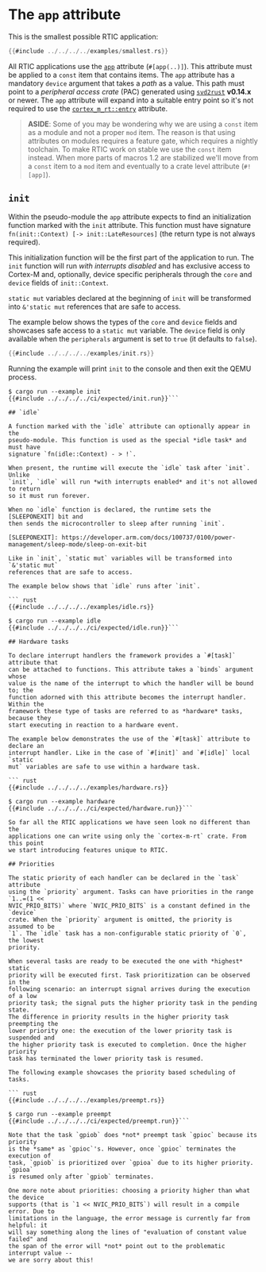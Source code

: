 # The `app` attribute

This is the smallest possible RTIC application:

``` rust
{{#include ../../../../examples/smallest.rs}}
```

All RTIC applications use the [`app`] attribute (`#[app(..)]`). This attribute
must be applied to a `const` item that contains items. The `app` attribute has
a mandatory `device` argument that takes a *path* as a value. This path must
point to a *peripheral access crate* (PAC) generated using [`svd2rust`]
**v0.14.x** or newer. The `app` attribute will expand into a suitable entry
point so it's not required to use the [`cortex_m_rt::entry`] attribute.

[`app`]: ../../../api/cortex_m_rtic_macros/attr.app.html
[`svd2rust`]: https://crates.io/crates/svd2rust
[`cortex_m_rt::entry`]: ../../../api/cortex_m_rt_macros/attr.entry.html

> **ASIDE**: Some of you may be wondering why we are using a `const` item as a
> module and not a proper `mod` item. The reason is that using attributes on
> modules requires a feature gate, which requires a nightly toolchain. To make
> RTIC work on stable we use the `const` item instead. When more parts of macros
> 1.2 are stabilized we'll move from a `const` item to a `mod` item and
> eventually to a crate level attribute (`#![app]`).

## `init`

Within the pseudo-module the `app` attribute expects to find an initialization
function marked with the `init` attribute. This function must have signature
`fn(init::Context) [-> init::LateResources]` (the return type is not always
required).

This initialization function will be the first part of the application to run.
The `init` function will run *with interrupts disabled* and has exclusive access
to Cortex-M and, optionally, device specific peripherals through the `core` and
`device` fields of `init::Context`.

`static mut` variables declared at the beginning of `init` will be transformed
into `&'static mut` references that are safe to access.

[`rtic::Peripherals`]: ../../api/rtic/struct.Peripherals.html

The example below shows the types of the `core` and `device` fields and
showcases safe access to a `static mut` variable. The `device` field is only
available when the `peripherals` argument is set to `true` (it defaults to
`false`).

``` rust
{{#include ../../../../examples/init.rs}}
```

Running the example will print `init` to the console and then exit the QEMU
process.

```  console
$ cargo run --example init
{{#include ../../../../ci/expected/init.run}}```

## `idle`

A function marked with the `idle` attribute can optionally appear in the
pseudo-module. This function is used as the special *idle task* and must have
signature `fn(idle::Context) - > !`.

When present, the runtime will execute the `idle` task after `init`. Unlike
`init`, `idle` will run *with interrupts enabled* and it's not allowed to return
so it must run forever.

When no `idle` function is declared, the runtime sets the [SLEEPONEXIT] bit and
then sends the microcontroller to sleep after running `init`.

[SLEEPONEXIT]: https://developer.arm.com/docs/100737/0100/power-management/sleep-mode/sleep-on-exit-bit

Like in `init`, `static mut` variables will be transformed into `&'static mut`
references that are safe to access.

The example below shows that `idle` runs after `init`.

``` rust
{{#include ../../../../examples/idle.rs}}
```

``` console
$ cargo run --example idle
{{#include ../../../../ci/expected/idle.run}}```

## Hardware tasks

To declare interrupt handlers the framework provides a `#[task]` attribute that
can be attached to functions. This attribute takes a `binds` argument whose
value is the name of the interrupt to which the handler will be bound to; the
function adorned with this attribute becomes the interrupt handler. Within the
framework these type of tasks are referred to as *hardware* tasks, because they
start executing in reaction to a hardware event.

The example below demonstrates the use of the `#[task]` attribute to declare an
interrupt handler. Like in the case of `#[init]` and `#[idle]` local `static
mut` variables are safe to use within a hardware task.

``` rust
{{#include ../../../../examples/hardware.rs}}
```

``` console
$ cargo run --example hardware
{{#include ../../../../ci/expected/hardware.run}}```

So far all the RTIC applications we have seen look no different than the
applications one can write using only the `cortex-m-rt` crate. From this point
we start introducing features unique to RTIC.

## Priorities

The static priority of each handler can be declared in the `task` attribute
using the `priority` argument. Tasks can have priorities in the range `1..=(1 <<
NVIC_PRIO_BITS)` where `NVIC_PRIO_BITS` is a constant defined in the `device`
crate. When the `priority` argument is omitted, the priority is assumed to be
`1`. The `idle` task has a non-configurable static priority of `0`, the lowest
priority.

When several tasks are ready to be executed the one with *highest* static
priority will be executed first. Task prioritization can be observed in the
following scenario: an interrupt signal arrives during the execution of a low
priority task; the signal puts the higher priority task in the pending state.
The difference in priority results in the higher priority task preempting the
lower priority one: the execution of the lower priority task is suspended and
the higher priority task is executed to completion. Once the higher priority
task has terminated the lower priority task is resumed.

The following example showcases the priority based scheduling of tasks.

``` rust
{{#include ../../../../examples/preempt.rs}}
```

``` console
$ cargo run --example preempt
{{#include ../../../../ci/expected/preempt.run}}```

Note that the task `gpiob` does *not* preempt task `gpioc` because its priority
is the *same* as `gpioc`'s. However, once `gpioc` terminates the execution of
task, `gpiob` is prioritized over `gpioa` due to its higher priority. `gpioa`
is resumed only after `gpiob` terminates.

One more note about priorities: choosing a priority higher than what the device
supports (that is `1 << NVIC_PRIO_BITS`) will result in a compile error. Due to
limitations in the language, the error message is currently far from helpful: it
will say something along the lines of "evaluation of constant value failed" and
the span of the error will *not* point out to the problematic interrupt value --
we are sorry about this!
